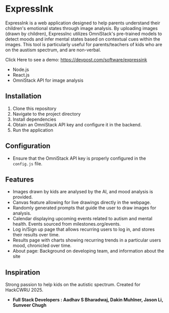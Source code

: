# ExpressInk


ExpressInk is a web application designed to help parents understand their children's emotional states through image analysis. By uploading images (drawn by children), ExpressInc utilizes OmniStack's pre-trained models to detect moods and infer mental states based on contextual cues within the images. This tool is particularly useful for parents/teachers of kids who are on the austism spectrum, and are non-verbal. 

Click Here to see a demo:
https://devpost.com/software/expressink

- Node.js
- React.js
- OmniStack API for image analysis

## Installation

1. Clone this repository
2. Navigate to the project directory
3. Install dependencies
4. Obtain an OmniStack API key and configure it in the backend.
5. Run the application

## Configuration

- Ensure that the OmniStack API key is properly configured in the `config.js` file.

## Features
- Images drawn by kids are analysed by the AI, and mood analysis is provided.
- Canvas feature allowing for live drawings directly in the webpage.
- Randomly generated prompts that guide the user to draw images for analysis.
- Calendar displaying upcoming events related to autism and mental health. Events sourced from milestones.org/events.
- Log in/Sign up page that allows recurring users to log in, and stores their results over time.
- Results page with charts showing recurring trends in a particular users mood, chronicled over time. 
- About page: Background on developing team, and information about the site

## Inspiration 

Strong passion to help kids on the autistic spectrum. Created for HackCWRU 2025. 



- **Full Stack Developers : Aadhav S Bharadwaj, Dakin Muhlner, Jason Li, Sunveer Chugh**
